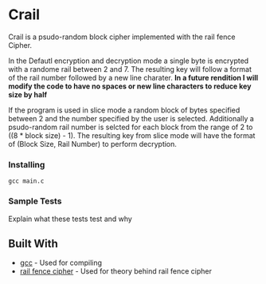 # Crail

Crail is a psudo-random block cipher implemented with the rail fence Cipher.

In the Defautl encryption and decryption mode a single byte is encrypted with a randome rail between 2 and 7.
The resulting key will follow a format of the rail number followed by a new line charater.
**In a future rendition I will modify the code to have no spaces or new line characters to reduce key size by half**

If the program is used in slice mode a random block of bytes specified between 2 and the number specified by the user is selected.
Additionally a psudo-random rail number is selcted for each block from the range of 2 to ((8 * block size) - 1).
The resulting key from slice mode will have the format of (Block Size,  Rail Number) to perform decryption.

### Installing

`gcc main.c`


### Sample Tests

Explain what these tests test and why


## Built With

  - [gcc](https://gcc.gnu.org/) - Used for compiling
  - [rail fence cipher](https://en.wikipedia.org/wiki/Rail_fence_cipher) - Used for theory behind rail fence cipher

